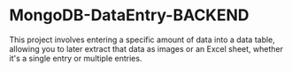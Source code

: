 # MongoDB-DataEntry-BACKEND
This project involves entering a specific amount of data into a data table, allowing you to later extract that data as images or an Excel sheet, whether it's a single entry or multiple entries.
